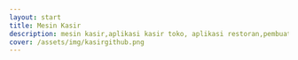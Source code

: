 ```yaml
---
layout: start
title: Mesin Kasir
description: mesin kasir,aplikasi kasir toko, aplikasi restoran,pembuatan website all in one.
cover: /assets/img/kasirgithub.png
---
```


